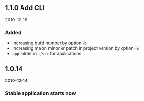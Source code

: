 ## 1.1.0 Add CLI
2019-12-18

### Added

* Increasing build number by option `-b`
* Increasing major, minor or patch in project version by option `-u`
* `app` folder in `./src` for applications

## 1.0.14
2019-12-14

### Stable application starts now
